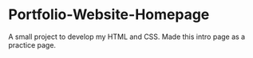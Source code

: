 # Portfolio-Website-Homepage
A small project to develop my HTML and CSS. Made this intro page as a practice page.
